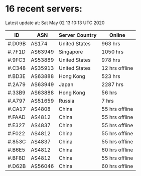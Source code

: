 # 16 recent servers:

Latest update at: Sat May 02 13:10:13 UTC 2020

| ID | ASN | Server Country | Online |
| -- | --- | -------------- | ------ |
| #.D09B | AS174 | United States | 963 hrs |
| #.7F1D | AS63949 | Singapore | 1050 hrs |
| #.9FC3 | AS53889 | United States | 978 hrs |
| #.C348 | AS35913 | United States | 12 hrs offline |
| #.BD3E | AS63888 | Hong Kong | 523 hrs |
| #.2A79 | AS63949 | Japan | 2287 hrs |
| #.33B9 | AS63888 | Hong Kong | 56 hrs |
| #.A797 | AS51659 | Russia | 7 hrs |
| #.CA17 | AS4808 | China | 55 hrs offline |
| #.FAAD | AS4812 | China | 55 hrs offline |
| #.E327 | AS4837 | China | 55 hrs offline |
| #.F022 | AS4812 | China | 55 hrs offline |
| #.853C | AS4837 | China | 55 hrs offline |
| #.B6E5 | AS4812 | China | 60 hrs offline |
| #.BF8D | AS4812 | China | 55 hrs offline |
| #.D62B | AS56046 | China | 60 hrs offline |

